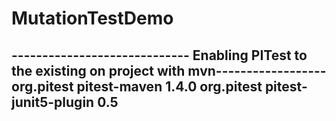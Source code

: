# MutationTestDemo
----------------------------- Enabling PITest to the existing on project with mvn------------------
            <plugin>
                <groupId>org.pitest</groupId>
                <artifactId>pitest-maven</artifactId>
                <version>1.4.0</version>
                <dependencies>
                    <dependency>
                        <groupId>org.pitest</groupId>
                        <artifactId>pitest-junit5-plugin</artifactId>
                        <version>0.5</version>
                    </dependency>
                </dependencies>
             </plugin>
----------------------------------------------------------------------------------------------------
